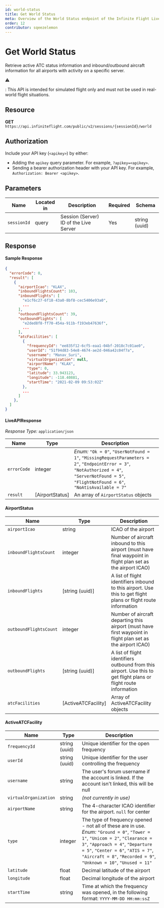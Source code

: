 ```yaml
---
id: world-status
title: Get World Status
meta: Overview of the World Status endpoint of the Infinite Flight Live API
order: 12
contributor: sqeezelemon
---
```


# Get World Status

Retrieve active ATC status information and inbound/outbound aircraft information for all airports with activity on a specific server.

⚠️

: This API is intended for simulated flight only and must not be used in real-world flight situations.

## Resource

**GET** `https://api.infiniteflight.com/public/v2/sessions/{sessionId}/world`

## Authorization

Include your API key (`<apikey>`) by either:

- Adding the `apikey` query parameter. For example, `?apikey=<apikey>`.
- Sending a bearer authorization header with your API key. For example, `Authorization: Bearer <apikey>`.

## Parameters

| Name        | Located in | Description                            | Required | Schema        |
| ----------- | ---------- | -------------------------------------- | -------- | ------------- |
| `sessionId` | query      | Session (Server) ID of the Live Server | Yes      | string (uuid) |

## Response

#### Sample Response

```json
{
  "errorCode": 0,
  "result": [
    {
      "airportIcao": "KLAX",
      "inboundFlightsCount": 103,
      "inboundFlights": [
        "e1cf6c27-6f18-43a0-8bf8-cec5406e93a0",
        ...
      ],
      "outboundFlightsCount": 39,
      "outboundFlights": [
        "e2ded8f8-ff70-454a-911b-f193eb47636f",
        ...
      ],
      "atcFacilities": [
        {
          "frequencyId": "ee835f12-6cf5-eaa1-04bf-2018c7c01ae0",
          "userId": "51f94d83-54e8-4674-ae2d-046a42c04f7a",
          "username": "Manav_Suri",
          "virtualOrganization": null,
          "airportName": "KLAX",
          "type": 0,
          "latitude": 33.943123,
          "longitude": -118.40881,
          "startTime": "2021-02-09 09:53:02Z"
        },
        ...
      ]
    },
  ]
}
```

#### LiveAPIResponse

*Response Type:* `application/json`

| Name        | Type            | Description                                                  |
| ----------- | --------------- | ------------------------------------------------------------ |
| `errorCode` | integer         | _Enum:_ `"Ok = 0"`, `"UserNotFound = 1"`, `"MissingRequestParameters = 2"`, `"EndpointError = 3"`, `"NotAuthorized = 4"`, `"ServerNotFound = 5"`, `"FlightNotFound = 6"`, `"NoAtisAvailable = 7"` |
| `result`    | [AirportStatus] | An array of `AirportStatus` objects                          |

#### AirportStatus

| Name                   | Type                | Description                                                  |
| ---------------------- | ------------------- | ------------------------------------------------------------ |
| `airportIcao`          | string              | ICAO of the airport                                          |
| `inboundFlightsCount`  | integer             | Number of aircraft inbound to this airport (must have final waypoint in flight plan set as the airport ICAO) |
| `inboundFlights`       | [string (uuid)]     | A list of flight identifiers inbound to this airport. Use this to get flight plans or flight route information |
| `outboundFlightsCount` | integer             | Number of aircraft departing this airport (must have first waypoint in flight plan set as the airport ICAO) |
| `outboundFlights`      | [string (uuid)]     | A list of flight identifiers outbound from this airport. Use this to get flight plans or flight route information |
| `atcFacilities`        | [ActiveATCFacility] | Array of ActiveATCFacility objects                           |

#### ActiveATCFacility

| Name                  | Type          | Description                                                  |
| --------------------- | ------------- | ------------------------------------------------------------ |
| `frequencyId`         | string (uuid) | Unique identifier for the open frequency                     |
| `userId`              | string (uuid) | Unique identifier for the user controlling the frequency     |
| `username`            | string        | The user's forum username if the account is linked. If the account isn't linked, this will be null |
| `virtualOrganization` | string        | *(not currently in use)*                                     |
| `airportName`         | string        | The 4-character ICAO identifier for the airport. `null` for center |
| `type`                | integer       | The type of frequency opened - not all of these are in use. *Enum:* `"Ground = 0"`, `"Tower = 1"`, `"Unicom = 2"`, `"Clearance = 3"`, `"Approach = 4"`, `"Departure = 5"`, `"Center = 6"`, `"ATIS = 7"`, `"Aircraft = 8"`, `"Recorded = 9"`, `"Unknown = 10"`, `"Unused = 11"` |
| `latitude`            | float         | Decimal latitude of the airport                              |
| `longitude`           | float         | Decimal longitude of the airport                             |
| `startTime `          | string        | Time at which the frequency was opened, in the following format: `YYYY-MM-DD HH:mm:ssZ` |